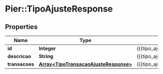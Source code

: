 # Pier::TipoAjusteResponse

## Properties
Name | Type | Description | Notes
------------ | ------------- | ------------- | -------------
**id** | **Integer** | {{{tipo_ajuste_response_id_value}}} | [optional] 
**descricao** | **String** | {{{tipo_ajuste_response_descricao_value}}} | [optional] 
**transacoes** | [**Array&lt;TipoTransacaoAjusteResponse&gt;**](TipoTransacaoAjusteResponse.md) | {{{tipo_ajuste_response_transacoes_value}}} | [optional] 



